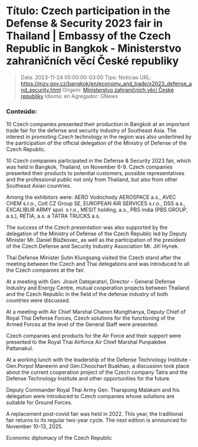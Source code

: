 # Título: Czech participation in the Defense & Security 2023 fair in Thailand | Embassy of the Czech Republic in Bangkok - Ministerstvo zahraničních věcí České republiky

>Data: 2023-11-24 05:00:00-03:00
>Tipo: Notícias
>URL: https://mzv.gov.cz/bangkok/en/economy_and_trade/x2023_defense_and_security.html
>Origem: [Ministerstvo zahraničních věcí České republiky](https://mzv.gov.cz)
>Idioma: en
>Agregador: GNews

### Conteúdo:

10 Czech companies presented their production in Bangkok at an important trade fair for the defense and security industry of Southeast Asia. The interest in promoting Czech technology in the region was also underlined by the participation of the official delegation of the Ministry of Defense of the Czech Republic.

10 Czech companies participated in the Defense & Security 2023 fair, which was held in Bangkok, Thailand, on November 6-9. Czech companies presented their products to potential customers, possible representatives and the professional public not only from Thailand, but also from other Southeast Asian countries.

Among the exhibitors were: AERO Vodochody AEROSPACE a.s., AVEC CHEM s.r.o., Colt CZ Group SE, EUROPEAN AIR SERVICES s.r.o., DSS a.s., EXCALIBUR ARMY spol. s r.o., MESIT holding, a.s., PBS India (PBS GROUP, a.s.), RETIA, a.s. a TATRA TRUCKS a.s.

The success of the Czech presentation was also supported by the delegation of the Ministry of Defense of the Czech Republic led by Deputy Minister Mr. Daniel Blažkovec, as well as the participation of the president of the Czech Defense and Security Industry Association Mr. Jiří Hynek.

Thai Defense Minister Sutin Klungsang visited the Czech stand after the meeting between the Czech and Thai delegations and was introduced to all the Czech companies at the fair.

At a meeting with Gen. Jiravit Datejaratsri, Director - General Defense Industry and Energy Centre, mutual cooperation projects between Thailand and the Czech Republic in the field of the defense industry of both countries were discussed.

At a meeting with Air Chief Marshal Chanon Mungthanya, Deputy Chief of Royal Thai Defense Forces, Czech solutions for the functioning of the Armed Forces at the level of the General Staff were presented.

Czech companies and products for the Air Force and their support were presented to the Royal Thai Airforce Air Chief Marshal Punpakdee Pattanakul.

At a working lunch with the leadership of the Defense Technology Institute - Gen.Porpol Maneerin and Gen.Choochart Buakhao, a discussion took place about the current cooperation project of the Czech company Tatra and the Defense Technology Institute and other opportunities for the future.

Deputy Commander Royal Thai Army Gen. Tharapong Malakam and his delegation were introduced to Czech companies whose solutions are suitable for Ground Forces.

A replacement post-covid fair was held in 2022. This year, the traditional fair returns to its regular two-year cycle. The next edition is announced for November 10-13, 2025.

Economic diplomacy of the Czech Republic
